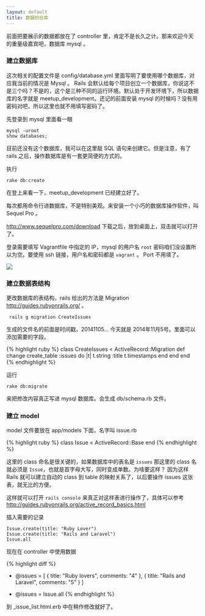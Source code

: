```yaml
---
layout: default
title: 数据的仓库
---
```

前面把要展示的数据都放在了 controller 里，肯定不是长久之计。那来欢迎今天的重量级嘉宾吧，数据库 mysql 。

### 建立数据库
这次相关的配置文件是 config/database.yml 里面写明了要使用哪个数据库，对应我当前的情况是 Mysql 。 Rails 会默认给每个项目创立一个数据库，你说这不是三个吗？不是的，这个是三种不同的运行环境。默认处于开发环境下，所以数据库的名字就是 meetup_development。还记的前面安装 mysql 的时候吗？没有用密码对吧，所以这里也就不用填写密码了。

先登录到 mysql 里面看一眼

    mysql -uroot
    show databases;

目前还没有这个数据库，我可以在这里敲 SQL 语句来创建它。但是注意，有了 rails 之后，操作数据库是有一套更简便的方式的。

执行

    rake db:create

在登上来看一下，meetup_development 已经建立好了。

每次都用命令行进数据库，不是特别美观。来安装一个小巧的数据库操作软件，叫 Sequel Pro 。

<http://www.sequelpro.com/download> 下载之后，放到桌面上，双击就可以打开了。

登录需要填写 Vagrantfile 中指定的 IP，mysql 的用户名 `root` 密码咱们没设置所以为空。要使用 ssh 链接，用户名和密码都是 `vagrant` 。 Port 不用填了。

![](http://media.happycasts.net/pic/rails10/sequel.png)

<!-- https://laracasts.com/lessons/vagrant-and-sequel-pro  -->

### 建立数据表结构
更改数据库的表结构，rails 给出的方法是 Migration <http://guides.rubyonrails.org/> 。

     rails g migration CreateIssues

生成的文件名的前面是时间戳，20141105... 今天就是 2014年11月5号。里面可以添加需要的字段。

{% highlight ruby %}
class CreateIssues < ActiveRecord::Migration
  def change
    create_table :issues do |t|
      t.string :title
      t.timestamps
    end
  end
end
{% endhighlight %}

运行

    rake db:migrate

来把修改内容真正写进 mysql 数据库。会生成 db/schema.rb 文件。

### 建立 model

model 文件要放在 app/models 下面，名字叫 issue.rb

{% highlight ruby %}
class Issue < ActiveRecord::Base
end
{% endhighlight %}

这里的 class 命名是很关键的，如果数据库中的表名是 `issues` 那这里的 class 名就必须是 `Issue`，也就是首字母大写，同时变成单数。为啥要这样？
因为这样 Rails 就可以建立自动的 class 到 table 的映射关系了，以后要操作 issues 这张表，就无比的方便。

这样就可以打开 `rails console` 来真正对这样表进行操作了，具体可以参考 <http://guides.rubyonrails.org/active_record_basics.html>

插入需要的记录

    Issue.create(title: "Ruby Lover")
    Issue.create(title: "Rails and Laravel")
    Issue.all


现在在 controller 中使用数据

{% highlight diff %}
- @issues  = [ { title: "Ruby lovers", comments: "4" }, { title: "Rails and Laravel", comments: "5" } ]
+ @issues = Issue.all
{% endhighlight %}

到 _issue_list.html.erb 中在稍作修改就好了。
